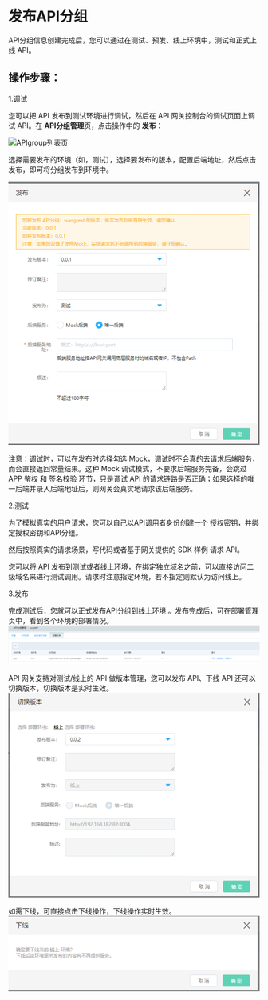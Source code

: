 # 发布API分组

API分组信息创建完成后，您可以通过在测试、预发、线上环境中，测试和正式上线 API。


## 操作步骤：

1.调试

您可以把 API 发布到测试环境进行调试，然后在 API 网关控制台的调试页面上调试 API。在 **API分组管理**页，点击操作中的 **发布**：

![APIgroup列表页](https://github.com/jdcloudcom/cn/blob/edit/image/Internet-Middleware/API-Gateway/apigroup-rp-apigroup-list.png)

选择需要发布的环境（如，测试），选择要发布的版本，配置后端地址，然后点击发布，即可将分组发布到环境中。

![发布](https://github.com/jdcloudcom/cn/blob/edit/image/Internet-Middleware/API-Gateway/apigroup-fb.png)

注意：调试时，可以在发布时选择勾选 Mock，调试时不会真的去请求后端服务，而会直接返回常量结果。这种 Mock 调试模式，不要求后端服务完备，会跳过 APP 鉴权 和 签名校验 环节，只是调试 API 的请求链路是否正确；如果选择的唯一后端并录入后端地址后，则网关会真实地请求该后端服务。



2.测试

为了模拟真实的用户请求，您可以自己以API调用者身份创建一个 授权密钥，并绑定授权密钥和API分组。

然后按照真实的请求场景，写代码或者基于网关提供的 SDK 样例 请求 API。

您可以将 API 发布到测试或者线上环境，在绑定独立域名之前，可以直接访问二级域名来进行测试调用。请求时注意指定环境，若不指定则默认为访问线上。


3.发布

完成测试后，您就可以正式发布API分组到线上环境 。发布完成后，可在部署管理页中，看到各个环境的部署情况。
![部署列表](https://github.com/jdcloudcom/cn/blob/edit/image/Internet-Middleware/API-Gateway/bslb-list.png)

API 网关支持对测试/线上的 API 做版本管理，您可以发布 API、下线 API 还可以切换版本，切换版本是实时生效。
![切换版本](https://github.com/jdcloudcom/cn/blob/edit/image/Internet-Middleware/API-Gateway/bslb-qhbb.png)

如需下线，可直接点击下线操作，下线操作实时生效。
![下线](https://github.com/jdcloudcom/cn/blob/edit/image/Internet-Middleware/API-Gateway/bslb-xx.png)



